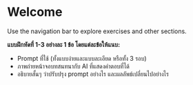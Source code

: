 # Welcome

Use the navigation bar to explore exercises and other sections.

**แบบฝึกหัดที่ 1-3 อย่างละ 1 ข้อ โดยแต่ละข้อให้แนบ:**
- Prompt ที่ใช้ (ทั้งแบบง่ายและแบบละเอียด หรือทั้ง 3 รอบ)
- ภาพถ่ายหน้าจอบทสนทนากับ AI ที่แสดงคำตอบที่ได้
- อธิบายสั้นๆ ว่าปรับปรุง prompt อย่างไร และผลลัพธ์เปลี่ยนไปอย่างไร